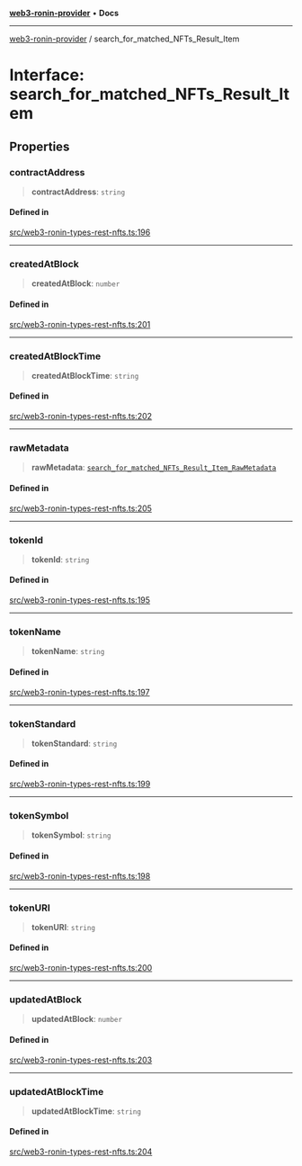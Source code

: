 [**web3-ronin-provider**](../README.md) • **Docs**

***

[web3-ronin-provider](../globals.md) / search\_for\_matched\_NFTs\_Result\_Item

# Interface: search\_for\_matched\_NFTs\_Result\_Item

## Properties

### contractAddress

> **contractAddress**: `string`

#### Defined in

[src/web3-ronin-types-rest-nfts.ts:196](https://github.com/chuacw/web3-ronin-provider/blob/4a5337409914c1435eb29cf10385b5e91a5e50ae/src/web3-ronin-types-rest-nfts.ts#L196)

***

### createdAtBlock

> **createdAtBlock**: `number`

#### Defined in

[src/web3-ronin-types-rest-nfts.ts:201](https://github.com/chuacw/web3-ronin-provider/blob/4a5337409914c1435eb29cf10385b5e91a5e50ae/src/web3-ronin-types-rest-nfts.ts#L201)

***

### createdAtBlockTime

> **createdAtBlockTime**: `string`

#### Defined in

[src/web3-ronin-types-rest-nfts.ts:202](https://github.com/chuacw/web3-ronin-provider/blob/4a5337409914c1435eb29cf10385b5e91a5e50ae/src/web3-ronin-types-rest-nfts.ts#L202)

***

### rawMetadata

> **rawMetadata**: [`search_for_matched_NFTs_Result_Item_RawMetadata`](search_for_matched_NFTs_Result_Item_RawMetadata.md)

#### Defined in

[src/web3-ronin-types-rest-nfts.ts:205](https://github.com/chuacw/web3-ronin-provider/blob/4a5337409914c1435eb29cf10385b5e91a5e50ae/src/web3-ronin-types-rest-nfts.ts#L205)

***

### tokenId

> **tokenId**: `string`

#### Defined in

[src/web3-ronin-types-rest-nfts.ts:195](https://github.com/chuacw/web3-ronin-provider/blob/4a5337409914c1435eb29cf10385b5e91a5e50ae/src/web3-ronin-types-rest-nfts.ts#L195)

***

### tokenName

> **tokenName**: `string`

#### Defined in

[src/web3-ronin-types-rest-nfts.ts:197](https://github.com/chuacw/web3-ronin-provider/blob/4a5337409914c1435eb29cf10385b5e91a5e50ae/src/web3-ronin-types-rest-nfts.ts#L197)

***

### tokenStandard

> **tokenStandard**: `string`

#### Defined in

[src/web3-ronin-types-rest-nfts.ts:199](https://github.com/chuacw/web3-ronin-provider/blob/4a5337409914c1435eb29cf10385b5e91a5e50ae/src/web3-ronin-types-rest-nfts.ts#L199)

***

### tokenSymbol

> **tokenSymbol**: `string`

#### Defined in

[src/web3-ronin-types-rest-nfts.ts:198](https://github.com/chuacw/web3-ronin-provider/blob/4a5337409914c1435eb29cf10385b5e91a5e50ae/src/web3-ronin-types-rest-nfts.ts#L198)

***

### tokenURI

> **tokenURI**: `string`

#### Defined in

[src/web3-ronin-types-rest-nfts.ts:200](https://github.com/chuacw/web3-ronin-provider/blob/4a5337409914c1435eb29cf10385b5e91a5e50ae/src/web3-ronin-types-rest-nfts.ts#L200)

***

### updatedAtBlock

> **updatedAtBlock**: `number`

#### Defined in

[src/web3-ronin-types-rest-nfts.ts:203](https://github.com/chuacw/web3-ronin-provider/blob/4a5337409914c1435eb29cf10385b5e91a5e50ae/src/web3-ronin-types-rest-nfts.ts#L203)

***

### updatedAtBlockTime

> **updatedAtBlockTime**: `string`

#### Defined in

[src/web3-ronin-types-rest-nfts.ts:204](https://github.com/chuacw/web3-ronin-provider/blob/4a5337409914c1435eb29cf10385b5e91a5e50ae/src/web3-ronin-types-rest-nfts.ts#L204)
